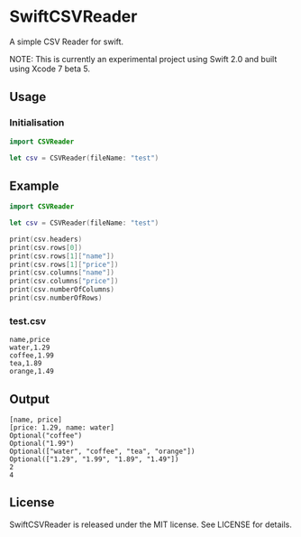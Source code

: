 # SwiftCSVReader
A simple CSV Reader for swift.

NOTE: This is currently an experimental project using Swift 2.0 and built using Xcode 7 beta 5.

## Usage
### Initialisation
```swift
import CSVReader
```
```swift
let csv = CSVReader(fileName: "test")
```

## Example
```swift
import CSVReader

let csv = CSVReader(fileName: "test")

print(csv.headers)
print(csv.rows[0])
print(csv.rows[1]["name"])
print(csv.rows[1]["price"])
print(csv.columns["name"])
print(csv.columns["price"])
print(csv.numberOfColumns)
print(csv.numberOfRows)
```

### test.csv
```
name,price
water,1.29
coffee,1.99
tea,1.89
orange,1.49
```

## Output

```
[name, price]
[price: 1.29, name: water]
Optional("coffee")
Optional("1.99")
Optional(["water", "coffee", "tea", "orange"])
Optional(["1.29", "1.99", "1.89", "1.49"])
2
4
```

## License
SwiftCSVReader is released under the MIT license. See LICENSE for details.
